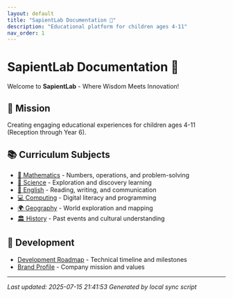```yaml
---
layout: default
title: "SapientLab Documentation 🌟"
description: "Educational platform for children ages 4-11"
nav_order: 1
---
```


# SapientLab Documentation 🌟

Welcome to **SapientLab** - Where Wisdom Meets Innovation! 

## 🎯 Mission
Creating engaging educational experiences for children ages 4-11 (Reception through Year 6).

## 📚 Curriculum Subjects
- [🔢 Mathematics](subjects/mathematics.html) - Numbers, operations, and problem-solving
- [🔬 Science](subjects/science.html) - Exploration and discovery learning
- [📖 English](subjects/english.html) - Reading, writing, and communication
- [💻 Computing](subjects/computing.html) - Digital literacy and programming
- [🌍 Geography](subjects/geography.html) - World exploration and mapping
- [🏛️ History](subjects/history.html) - Past events and cultural understanding

## 🚀 Development
- [Development Roadmap](development/roadmap.html) - Technical timeline and milestones
- [Brand Profile](about/brand.html) - Company mission and values

---
*Last updated: 2025-07-15 21:41:53*
*Generated by local sync script*
